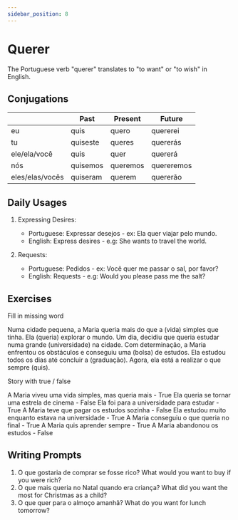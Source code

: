 ```yaml
---
sidebar_position: 8
---
```


# Querer

The Portuguese verb "querer" translates to "to want" or "to wish" in English.

## Conjugations

|                 | Past     | Present  | Future     |
| --------------- | -------- | -------- | ---------- |
| eu              | quis     | quero    | quererei   |
| tu              | quiseste | queres   | quererás   |
| ele/ela/você    | quis     | quer     | quererá    |
| nós             | quisemos | queremos | quereremos |
| eles/elas/vocês | quiseram | querem   | quererão   |

## Daily Usages

1. Expressing Desires:

   - Portuguese: Expressar desejos - ex: Ela quer viajar pelo mundo.
   - English: Express desires - e.g: She wants to travel the world.

2. Requests:

   - Portuguese: Pedidos - ex: Você quer me passar o sal, por favor?
   - English: Requests - e.g: Would you please pass me the salt?

## Exercises

Fill in missing word

Numa cidade pequena, a Maria queria mais do que a (vida) simples que tinha. Ela (queria) explorar o mundo. Um dia, decidiu que queria estudar numa grande (universidade) na cidade. Com determinação, a Maria enfrentou os obstáculos e conseguiu uma (bolsa) de estudos. Ela estudou todos os dias até concluir a (graduação). Agora, ela está a realizar o que sempre (quis).

Story with true / false

A Maria viveu uma vida simples, mas queria mais - True
Ela queria se tornar uma estrela de cinema - False
Ela foi para a universidade para estudar - True
A Maria teve que pagar os estudos sozinha - False
Ela estudou muito enquanto estava na universidade - True
A Maria conseguiu o que queria no final - True
A Maria quis aprender sempre - True
A Maria abandonou os estudos - False

## Writing Prompts

1. O que gostaria de comprar se fosse rico? What would you want to buy if you were rich?
2. O que mais queria no Natal quando era criança? What did you want the most for Christmas as a child?
3. O que quer para o almoço amanhã? What do you want for lunch tomorrow?

